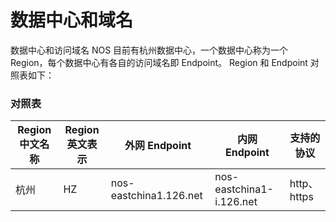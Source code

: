 # 数据中心和域名

数据中心和访问域名 NOS 目前有杭州数据中心，一个数据中心称为一个 Region，每个数据中心有各自的访问域名即 Endpoint。
Region 和 Endpoint 对照表如下：

### 对照表

| Region 中文名称 | Region 英文表示 |     外网 Endpoint      |      内网 Endpoint       | 支持的协议  |
|-----------------|-----------------|------------------------|--------------------------|-------------|
| 杭州            | HZ              | nos-eastchina1.126.net | nos-eastchina1-i.126.net | http、https |










<br>
<br>
<br>
<br>
<br>



